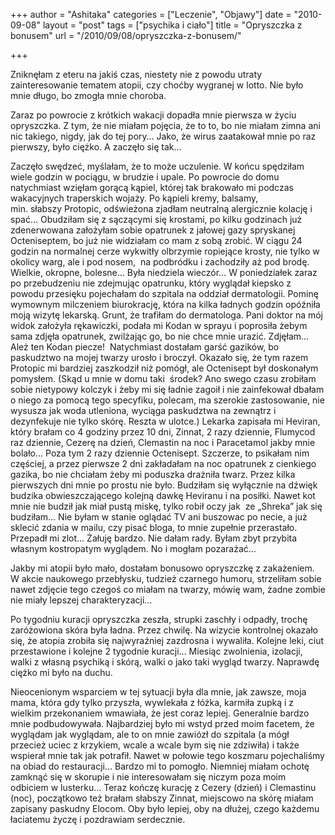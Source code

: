 +++
author = "Ashitaka"
categories = ["Leczenie", "Objawy"]
date = "2010-09-08"
layout = "post"
tags = ["psychika i ciało"]
title = "Opryszczka z bonusem"
url = "/2010/09/08/opryszczka-z-bonusem/"

+++

Zniknęłam z eteru na jakiś czas, niestety nie z powodu utraty zainteresowanie tematem atopii, czy choćby wygranej w lotto. Nie było mnie długo, bo zmogła mnie choroba.

Zaraz po powrocie z krótkich wakacji dopadła mnie pierwsza w życiu opryszczka. Z tym, że nie miałam pojęcia, że to to, bo nie miałam zimna ani nic takiego, nigdy, jak do tej pory&#8230; Jako, że wirus zaatakował mnie po raz pierwszy, było ciężko. A zaczęło się tak&#8230;

<!--more-->Zaczęło swędzeć, myślałam, że to może uczulenie. W końcu spędziłam wiele godzin w pociągu, w brudzie i upale. Po powrocie do domu natychmiast wzięłam gorącą kąpiel, której tak brakowało mi podczas wakacyjnych traperskich wojaży. Po kąpieli kremy, balsamy, min. słabszy Protopic, odświeżona zjadłam neutralną alergicznie kolację i spać&#8230; Obudziłam się z sączącymi się krostami, po kilku godzinach już zdenerwowana założyłam sobie opatrunek z jałowej gazy spryskanej Octeniseptem, bo już nie widziałam co mam z sobą zrobić. W ciągu 24 godzin na normalnej cerze wykwitły olbrzymie ropiejące krosty, nie tylko w okolicy warg, ale i pod nosem,  na podbródku i zachodziły aż pod brodę. Wielkie, okropne, bolesne&#8230; Była niedziela wieczór&#8230; W poniedziałek zaraz po przebudzeniu nie zdejmując opatrunku, który wyglądał kiepsko z powodu przesięku pojechałam do szpitala na oddział dermatologii. Pominę wymownym milczeniem biurokrację, która na kilka ładnych godzin opóźniła moją wizytę lekarską. Grunt, że trafiłam do dermatologa. Pani doktor na mój widok założyła rękawiczki, podała mi Kodan w sprayu i poprosiła żebym sama zdjęła opatrunek, zwilżając go, bo nie chce mnie urazić. Zdjęłam&#8230; Ależ ten Kodan piecze!  Natychmiast dostałam garść gazików, bo paskudztwo na mojej twarzy urosło i broczył. Okazało się, że tym razem Protopic mi bardziej zaszkodził niż pomógł, ale Octenisept był doskonałym pomysłem. (Skąd u mnie w domu taki  środek? Ano swego czasu zrobiłam sobie nietypowy kolczyk i żeby mi się ładnie zagoił i nie zainfekował dbałam o niego za pomocą tego specyfiku, polecam, ma szerokie zastosowanie, nie wysusza jak woda utleniona, wyciąga paskudztwa na zewnątrz i dezynfekuje nie tylko skórę. Reszta w ulotce.) Lekarka zapisała mi Heviran, który brałam co 4 godziny przez 10 dni, Zinnat, 2 razy dziennie, Flumycod raz dziennie, Cezerę na dzień, Clemastin na noc i Paracetamol jakby mnie bolało&#8230; Poza tym 2 razy dziennie Octenisept. Szczerze, to psikałam nim częściej, a przez pierwsze 2 dni zakładałam na noc opatrunek z cienkiego gazika, bo nie chciałam żeby mi poduszka drażniła twarz. Przez kilka pierwszych dni mnie po prostu nie było. Budziłam się wyłącznie na dźwięk budzika obwieszczającego kolejną dawkę Heviranu i na posiłki. Nawet kot mnie nie budził jak miał pustą miskę, tylko robił oczy jak  ze „Shreka” jak się budziłam… Nie byłam w stanie oglądać TV ani buszowac po necie, a już sklecić zdania w mailu, czy pisać bloga, to mnie zupełnie przerastało.  Przepadł mi zlot… Żałuję bardzo. Nie dałam rady. Byłam zbyt przybita własnym kostropatym wyglądem. No i mogłam pozarażać…

Jakby mi atopii było mało, dostałam bonusowo opryszczkę z zakażeniem. W akcie naukowego przebłysku, tudzież czarnego humoru, strzeliłam sobie nawet zdjęcie tego czegoś co miałam na twarzy, mówię wam, żadne zombie nie miały lepszej charakteryzacji&#8230;

Po tygodniu kuracji opryszczka zeszła, strupki zaschły i odpadły, trochę zaróżowiona skóra była ładna. Przez chwilę. Na wizycie kontrolnej okazało się, że atopia zrobiła się najwyraźniej zazdrosna i wywaliła. Kolejne leki, ciut przestawione i kolejne 2 tygodnie kuracji&#8230; Miesiąc zwolnienia, izolacji, walki z własną psychiką i skórą, walki o jako taki wygląd twarzy. Naprawdę ciężko mi było na duchu.

Nieocenionym wsparciem w tej sytuacji była dla mnie, jak zawsze, moja mama, która gdy tylko przyszła, wywlekała z łóżka, karmiła zupką i z wielkim przekonaniem wmawiała, że jest coraz lepiej. Generalnie bardzo mnie podbudowywała. Najbardziej było mi wstyd przed moim facetem, że wyglądam jak wyglądam, ale to on mnie zawiózł do szpitala (a mógł przecież uciec z krzykiem, wcale a wcale bym się nie zdziwiła) i także wspierał mnie tak jak potrafił. Nawet w połowie tego koszmaru pojechaliśmy na obiad do restauracji… Bardzo mi to pomogło. Niemniej miałam ochotę zamknąć się w skorupie i nie interesowałam się niczym poza moim odbiciem w lusterku&#8230; Teraz kończę kurację z Cezery (dzień) i Clemastinu (noc), początkowo też brałam słabszy Zinnat, miejscowo na skórę miałam zapisany paskudny Elocom. Oby było lepiej, oby na dłużej, czego każdemu łaciatemu życzę i pozdrawiam serdecznie.